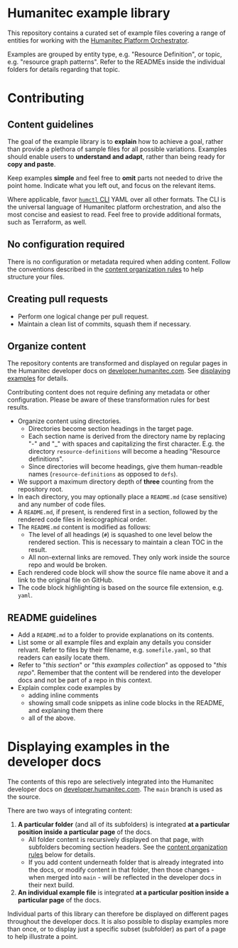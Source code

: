 # Humanitec example library

This repository contains a curated set of example files covering a range of entities for working with the [Humanitec Platform Orchestrator](https://humanitec.com/products/platform-orchestrator).

Examples are grouped by entity type, e.g. "Resource Definition", or topic, e.g. "resource graph patterns". Refer to the READMEs inside the individual folders for details regarding that topic.

# Contributing

## Content guidelines

The goal of the example library is to **explain** how to achieve a goal, rather than provide a plethora of sample files for all possible variations. Examples should enable users to **understand and adapt**, rather than being ready for **copy and paste**.

Keep examples **simple** and feel free to **omit** parts not needed to drive the point home. Indicate what you left out, and focus on the relevant items.

Where applicable, favor [`humctl` CLI](https://developer.humanitec.com/platform-orchestrator/cli/) YAML over all other formats. The CLI is the universal language of Humanitec platform orchestration, and also the most concise and easiest to read. Feel free to provide additional formats, such as Terraform, as well.

## No configuration required

There is no configuration or metadata required when adding content. Follow the conventions described in the [content organization rules](#organize-content) to help structure your files.

## Creating pull requests

- Perform one logical change per pull request.
- Maintain a clean list of commits, squash them if necessary.

## Organize content

The repository contents are transformed and displayed on regular pages in the Humanitec developer docs on [developer.humanitec.com](https://developer.humanitec.com). See [displaying examples](#displaying-examples-in-the-developer-docs) for details.

Contributing content does not require defining any metadata or other configuration. Please be aware of these transformation rules for best results.

- Organize content using directories.
  - Directories become section headings in the target page.
  - Each section name is derived from the directory name by replacing "-" and "_" with spaces and capitalizing the first character. E.g. the directory `resource-definitions` will become a heading "Resource definitions".
  - Since directories will become headings, give them human-readble names (`resource-definitions` as opposed to `defs`).
- We support a maximum directory depth of **three** counting from the repository root.
- In each directory, you may optionally place a `README.md` (case sensitive) and any number of code files.
- A `README.md`, if present, is rendered first in a section, followed by the rendered code files in lexicographical order.
- The `README.md` content is modified as follows:
  - The level of all headings (`#`) is squashed to one level below the rendered section. This is necessary to maintain a clean TOC in the result.
  - All non-external links are removed. They only work inside the source repo and would be broken.
- Each rendered code block will show the source file name above it and a link to the original file on GitHub.
- The code block highlighting is based on the source file extension, e.g. `yaml`.

## README guidelines

- Add a `README.md` to a folder to provide explanations on its contents.
- List some or all example files and explain any details you consider relvant. Refer to files by their filename, e.g. `somefile.yaml`, so that readers can easily locate them.
- Refer to "_this section_" or "_this examples collection_" as opposed to "_this repo_". Remember that the content will be rendered into the developer docs and not be part of a repo in this context.
- Explain complex code examples by
  - adding inline comments
  - showing small code snippets as inline code blocks in the README, and explaning them there
  - all of the above.

# Displaying examples in the developer docs

The contents of this repo are selectively integrated into the Humanitec developer docs on [developer.humanitec.com](https://developer.humanitec.com). The `main` branch is used as the source.

There are two ways of integrating content:

1. **A particular folder** (and all of its subfolders) is integrated **at a particular position inside a particular page** of the docs.
    - All folder content is recursively displayed on that page, with subfolders becoming section headers. See the [content organization rules](#organize-content) below for details.
    - If you add content underneath folder that is already integrated into the docs, or modify content in that folder, then those changes - when merged into `main` - will be reflected in the developer docs in their next build.
2. **An individual example file** is integrated **at a particular position inside a particular page** of the docs.

Individual parts of this library can therefore be displayed on different pages throughout the developer docs. It is also possible to display examples more than once, or to display just a specific subset (subfolder) as part of a page to help illustrate a point.